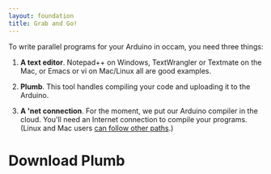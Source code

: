 ```yaml
---
layout: foundation
title: Grab and Go!
---
```


To write parallel programs for your Arduino in occam, you need three things:

1. **A text editor**. Notepad++ on Windows, TextWrangler or Textmate on the Mac, or Emacs or vi on Mac/Linux all are good examples.

1. **Plumb**. This tool handles compiling your code and uploading it to the Arduino.

1. **A 'net connection**. For the moment, we put our Arduino compiler in the cloud. You'll need an Internet connection to compile your programs. (Linux and Mac users [can follow other paths](#FIXME).)

# Download Plumb


